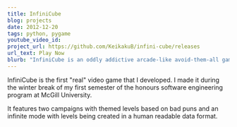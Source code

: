 ```yaml
---
title: InfiniCube
blog: projects
date: 2012-12-20
tags: python, pygame
youtube_video_id:
project_url: https://github.com/KeikakuB/infini-cube/releases
url_text: Play Now
blurb: "InfiniCube is an oddly addictive arcade-like avoid-them-all game. You play White Cube, a small but agile cube, orphaned at birth, eternally chased by the cubifications of his personal demons, the Evil Cubes."
---
```

InfiniCube is the first "real" video game that I developed. I made it during the winter break of my first semester of the honours software engineering program at McGill University.

It features two campaigns with themed levels based on bad puns and an infinite mode with levels being created in a human readable data format.
